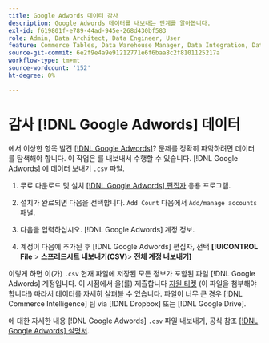 ```yaml
---
title: Google Adwords 데이터 감사
description: Google Adwords 데이터를 내보내는 단계를 알아봅니다.
exl-id: f619801f-e789-44ad-945e-268d430bf583
role: Admin, Data Architect, Data Engineer, User
feature: Commerce Tables, Data Warehouse Manager, Data Integration, Data Import/Export
source-git-commit: 6e2f9e4a9e91212771e6f6baa8c2f8101125217a
workflow-type: tm+mt
source-wordcount: '152'
ht-degree: 0%

---
```


# 감사 [!DNL Google Adwords] 데이터

에서 이상한 항목 발견 [[!DNL Google Adwords]](../integrations/google-adwords.md)? 문제를 정확히 파악하려면 데이터를 탐색해야 합니다. 이 작업은 를 내보내서 수행할 수 있습니다. [!DNL Google Adwords] 에 데이터 보내기 `.csv` 파일.

1. 무료 다운로드 및 설치 [[!DNL Google Adwords] 편집자](https://ads.google.com/home/tools/ads-editor/) 응용 프로그램.

1. 설치가 완료되면 다음을 선택합니다. `Add Count` 다음에서 `Add/manage accounts` 패널.

1. 다음을 입력하십시오. [!DNL Google Adwords] 계정 정보.

1. 계정이 다음에 추가된 후 [!DNL Google Adwords] 편집자, 선택 **[!UICONTROL File** > **&#x200B;스프레드시트 내보내기(CSV)**> **전체 계정 내보내기]**

이렇게 하면 이(가) `.csv` 현재 파일에 저장된 모든 정보가 포함된 파일 [!DNL Google Adwords] 계정입니다. 이 시점에서 을(를) 제출합니다 [지원 티켓](https://experienceleague.adobe.com/docs/commerce-knowledge-base/kb/troubleshooting/miscellaneous/mbi-service-policies.html) (이 파일을 첨부해야 합니다!) 따라서 데이터를 자세히 살펴볼 수 있습니다. 파일이 너무 큰 경우 [!DNL Commerce Intelligence] 팀 via [!DNL Dropbox] 또는 [!DNL Google Drive].

에 대한 자세한 내용 [!DNL Google Adwords] `.csv` 파일 내보내기, 공식 참조 [[!DNL Google Adwords] 설명서](https://support.google.com/google-ads/editor/answer/38657?hl=en).
